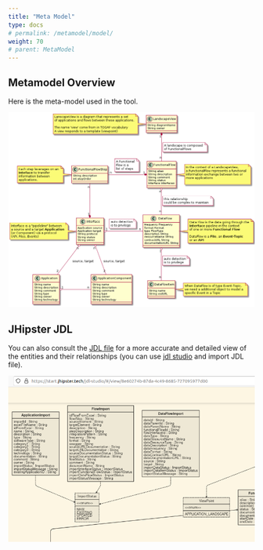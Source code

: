 ```yaml
---
title: "Meta Model"
type: docs
# permalink: /metamodel/model/
weight: 70
# parent: MetaModel
---
```


## Metamodel Overview

Here is the meta-model used in the tool.

![meta model](plantuml-eadesignit.png)  

## JHipster JDL


You can also consult the [JDL file](https://github.com/mauvaisetroupe/ea-design-it/blob/main/jhipster-jdl-metamodel.jdl) for a more accurate and detailed view of the entities and their relationships (you can use [jdl studio](https://start.jhipster.tech/jdl-studio/) and import JDL file).

![meta model](jdl.png)












